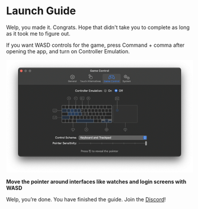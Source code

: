 # Launch Guide

Welp, you made it. Congrats. Hope that didn't take you to complete as long as it took me to figure out. 

If you want WASD controls for the game, press Command + comma after opening the app, and turn on Controller Emulation. 

![Preferences Window](assets/launch0.png)

__Move the pointer around interfaces like watches and login screens with WASD__

Welp, you’re done. You have finished the guide. Join the [Discord](https://discord.gg/Rs94GdFUxm)!